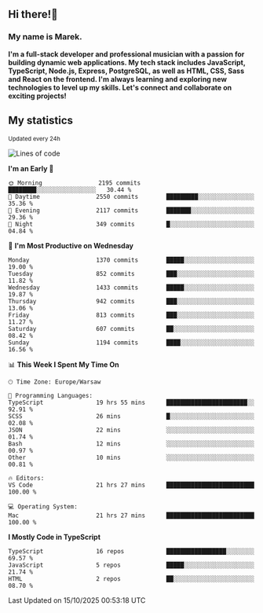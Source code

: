## Hi there!👋 ##
### My name is Marek. ###

**I'm a full-stack developer and professional musician with a passion for building dynamic web applications. My tech stack includes JavaScript, TypeScript, Node.js, Express, PostgreSQL, as well as HTML, CSS, Sass and React on the frontend. I'm always learning and exploring new technologies to level up my skills. Let's connect and collaborate on exciting projects!**

## My statistics ##
<sub>Updated every 24h</sub>
<!--START_SECTION:waka-->
![Lines of code](https://img.shields.io/badge/From%20Hello%20World%20I%27ve%20Written-16.7%20million%20lines%20of%20code-blue)

**I'm an Early 🐤** 

```text
🌞 Morning                2195 commits        ████████░░░░░░░░░░░░░░░░░   30.44 % 
🌆 Daytime                2550 commits        █████████░░░░░░░░░░░░░░░░   35.36 % 
🌃 Evening                2117 commits        ███████░░░░░░░░░░░░░░░░░░   29.36 % 
🌙 Night                  349 commits         █░░░░░░░░░░░░░░░░░░░░░░░░   04.84 % 
```
📅 **I'm Most Productive on Wednesday** 

```text
Monday                   1370 commits        █████░░░░░░░░░░░░░░░░░░░░   19.00 % 
Tuesday                  852 commits         ███░░░░░░░░░░░░░░░░░░░░░░   11.82 % 
Wednesday                1433 commits        █████░░░░░░░░░░░░░░░░░░░░   19.87 % 
Thursday                 942 commits         ███░░░░░░░░░░░░░░░░░░░░░░   13.06 % 
Friday                   813 commits         ███░░░░░░░░░░░░░░░░░░░░░░   11.27 % 
Saturday                 607 commits         ██░░░░░░░░░░░░░░░░░░░░░░░   08.42 % 
Sunday                   1194 commits        ████░░░░░░░░░░░░░░░░░░░░░   16.56 % 
```


📊 **This Week I Spent My Time On** 

```text
🕑︎ Time Zone: Europe/Warsaw

💬 Programming Languages: 
TypeScript               19 hrs 55 mins      ███████████████████████░░   92.91 % 
SCSS                     26 mins             █░░░░░░░░░░░░░░░░░░░░░░░░   02.08 % 
JSON                     22 mins             ░░░░░░░░░░░░░░░░░░░░░░░░░   01.74 % 
Bash                     12 mins             ░░░░░░░░░░░░░░░░░░░░░░░░░   00.97 % 
Other                    10 mins             ░░░░░░░░░░░░░░░░░░░░░░░░░   00.81 % 

🔥 Editors: 
VS Code                  21 hrs 27 mins      █████████████████████████   100.00 % 

💻 Operating System: 
Mac                      21 hrs 27 mins      █████████████████████████   100.00 % 
```

**I Mostly Code in TypeScript** 

```text
TypeScript               16 repos            █████████████████░░░░░░░░   69.57 % 
JavaScript               5 repos             █████░░░░░░░░░░░░░░░░░░░░   21.74 % 
HTML                     2 repos             ██░░░░░░░░░░░░░░░░░░░░░░░   08.70 % 
```




 Last Updated on 15/10/2025 00:53:18 UTC
<!--END_SECTION:waka-->

<!--
**MarekSax/MarekSax** is a ✨ _special_ ✨ repository because its `README.md` (this file) appears on your GitHub profile.

Here are some ideas to get you started:

- 🔭 I’m currently working on ...
- 🌱 I’m currently learning ...
- 👯 I’m looking to collaborate on ...
- 🤔 I’m looking for help with ...
- 💬 Ask me about ...
- 📫 How to reach me: ...
- 😄 Pronouns: ...
- ⚡ Fun fact: ...
-->
